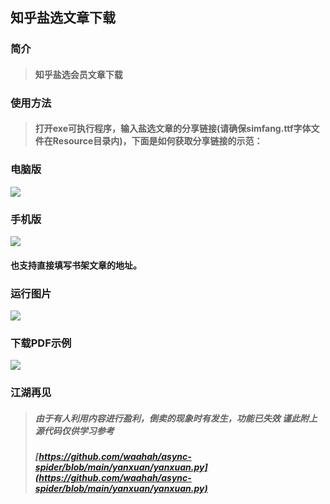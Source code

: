 ## 知乎盐选文章下载

### 简介

> #### 知乎盐选会员文章下载

### 使用方法

> #### 打开exe可执行程序，输入盐选文章的分享链接(请确保simfang.ttf字体文件在Resource目录内)，下面是如何获取分享链接的示范：

### 电脑版

![](https://s2.loli.net/2022/11/25/qs1pkTCubxgfQvV.png)


### 手机版

![](https://s2.loli.net/2022/11/25/KQ1Gs2qPXiyAI5d.png)

#### 也支持直接填写书架文章的地址。

### 运行图片

![](https://s2.loli.net/2022/11/26/5PtloE4L1dGfvwy.jpg)

### 下载PDF示例

![](https://s2.loli.net/2022/12/05/3RzhvNXaLtPpTQq.jpg)

### 江湖再见

> ##### 由于有人利用内容进行盈利，倒卖的现象时有发生，功能已失效 谨此附上源代码仅供学习参考
> ##### *[https://github.com/waahah/async-spider/blob/main/yanxuan/yanxuan.py](https://github.com/waahah/async-spider/blob/main/yanxuan/yanxuan.py)*
